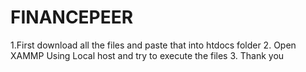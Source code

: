 # FINANCEPEER
1.First download all the files and paste that into htdocs folder
2. Open XAMMP Using Local host and try to execute the files 
3. Thank you
